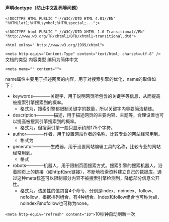 #### 声明doctype（防止中文乱码等问题）
`<!DOCTYPE HTML PUBLIC "-//W3C//DTD HTML 4.01//EN" "%HTMLlat1;%HTMLsymbol;%HTMLspecial;...";>`  

`<!DOCTYPE html PUBLIC "-//W3C//DTD XHTML 1.0 Transitional//EN" "http://www.w3.org/TR/xhtml1/DTD/xhtml1-transitional.dtd">`  

`<html xmlns=" http://www.w3.org/1999/xhtml">`  

`<meta http-equiv="Content-Type" content="text/html; charset=utf-8" />`
                  文档的类型             内容类型     编码为简体中文

`<meta name="" content="">`

name属性主要用于描述网页的内容，用于对搜索引擎的优化，name的取值如下：

- keywords————关键字，用于说明网页所包含的关键字等信息，从而提高被搜索引擎搜索到的概率。
    + 格式为<meta name="keywords" content ="关键字1,关键字2,..."/>，搜索引擎都限制关键字的数量，所以关键字内容要简洁精练。
- description————描述，用于描述网页的主要内容、主题等，合理设置也可以提高被搜索引擎搜索到的概率。
    + 格式为<meta name="description" content ="对页面的描述（<=1024字符）"/>，但搜索引擎一般只显示约前175个字符。
- author————作者，用于设置网站作者的名称，比较专业的网站经常用到。
    + 格式为<meta name="author" content ="作者名称"/>
- generator————生成器，用于设置网站编辑工具的名称，比较专业的网站经常用到。
    + 格式<meta name="generator" content ="网站编辑工具名称"/>
- robots————机器人，用于限制页面搜索方式。搜索引擎的搜索机器人，沿着网页上的链接（如http和src链接），不断地检索资料建立自己的数据库。通过这种meta标签可以限制部分内容不被搜索引擎检测到，降低部分信息公开性。
    + 格式为<meta name="robots" content="指令组合">。该属性的值包含4个命令，分别是index、noindex、follow、nofollow，根据排列组合，有4种组合。Index和follow组合也可称为all，noindex和nofollow也可称为none。

`<meta http-equiv="refresh" content="10">`10秒钟自动刷新一次 
